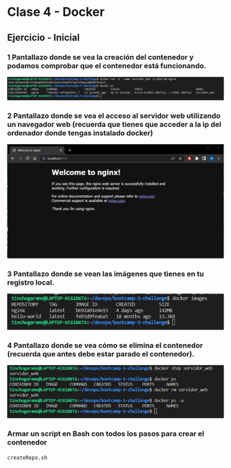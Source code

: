 # Clase 4 - Docker

## Ejercicio - Inicial

### 1 Pantallazo donde se vea la creación del contenedor y podamos comprobar que el contenedor está funcionando.
![Esta es una imagen](01.png)

### 2 Pantallazo donde se vea el acceso al servidor web utilizando un navegador web (recuerda que tienes que acceder a la ip del ordenador donde tengas instalado docker)
![Esta es una imagen](02.png)

### 3 Pantallazo donde se vean las imágenes que tienes en tu registro local.
![Esta es una imagen](03.png)

### 4 Pantallazo donde se vea cómo se elimina el contenedor (recuerda que antes debe estar parado el contenedor).
![Esta es una imagen](04.png)

### Armar un script en Bash con todos los pasos para crear el contenedor

`createRepo.sh`